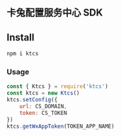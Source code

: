 ## 卡兔配置服务中心 SDK

## Install 
```bash
npm i ktcs
```

### Usage
```js
const { Ktcs } = require('ktcs')
const ktcs = new Ktcs()
ktcs.setConfig({
    url: CS_DOMAIN,
    token: CS_TOKEN
})
ktcs.getWxAppToken(TOKEN_APP_NAME)
```